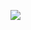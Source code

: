 [![](https://www.herokucdn.com/deploy/button.png)](https://heroku.com/deploy?template=https://github.com/frujd/ytghd.git)
